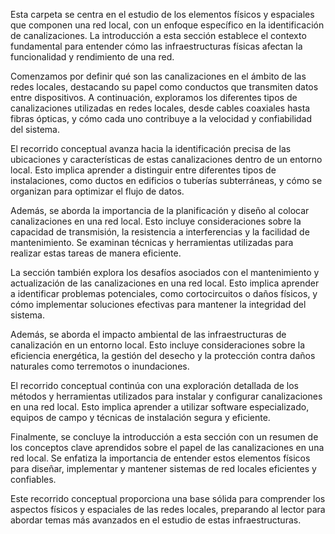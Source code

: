 Esta carpeta se centra en el estudio de los elementos físicos y espaciales que componen una red local, con un enfoque específico en la identificación de canalizaciones. La introducción a esta sección establece el contexto fundamental para entender cómo las infraestructuras físicas afectan la funcionalidad y rendimiento de una red.

Comenzamos por definir qué son las canalizaciones en el ámbito de las redes locales, destacando su papel como conductos que transmiten datos entre dispositivos. A continuación, exploramos los diferentes tipos de canalizaciones utilizadas en redes locales, desde cables coaxiales hasta fibras ópticas, y cómo cada uno contribuye a la velocidad y confiabilidad del sistema.

El recorrido conceptual avanza hacia la identificación precisa de las ubicaciones y características de estas canalizaciones dentro de un entorno local. Esto implica aprender a distinguir entre diferentes tipos de instalaciones, como ductos en edificios o tuberías subterráneas, y cómo se organizan para optimizar el flujo de datos.

Además, se aborda la importancia de la planificación y diseño al colocar canalizaciones en una red local. Esto incluye consideraciones sobre la capacidad de transmisión, la resistencia a interferencias y la facilidad de mantenimiento. Se examinan técnicas y herramientas utilizadas para realizar estas tareas de manera eficiente.

La sección también explora los desafíos asociados con el mantenimiento y actualización de las canalizaciones en una red local. Esto implica aprender a identificar problemas potenciales, como cortocircuitos o daños físicos, y cómo implementar soluciones efectivas para mantener la integridad del sistema.

Además, se aborda el impacto ambiental de las infraestructuras de canalización en un entorno local. Esto incluye consideraciones sobre la eficiencia energética, la gestión del desecho y la protección contra daños naturales como terremotos o inundaciones.

El recorrido conceptual continúa con una exploración detallada de los métodos y herramientas utilizados para instalar y configurar canalizaciones en una red local. Esto implica aprender a utilizar software especializado, equipos de campo y técnicas de instalación segura y eficiente.

Finalmente, se concluye la introducción a esta sección con un resumen de los conceptos clave aprendidos sobre el papel de las canalizaciones en una red local. Se enfatiza la importancia de entender estos elementos físicos para diseñar, implementar y mantener sistemas de red locales eficientes y confiables.

Este recorrido conceptual proporciona una base sólida para comprender los aspectos físicos y espaciales de las redes locales, preparando al lector para abordar temas más avanzados en el estudio de estas infraestructuras.

